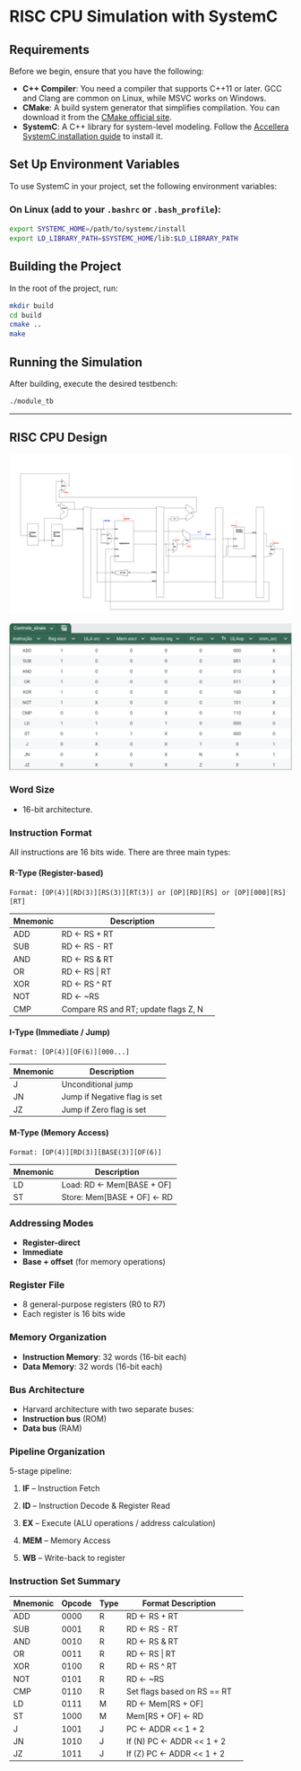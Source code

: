 # RISC CPU Simulation with SystemC

## Requirements

Before we begin, ensure that you have the following:

- **C++ Compiler**: You need a compiler that supports C++11 or later. GCC and Clang are common on Linux, while MSVC works on Windows.
- **CMake**: A build system generator that simplifies compilation. You can download it from the [CMake official site](https://cmake.org/download/).
- **SystemC**: A C++ library for system-level modeling. Follow the [Accellera SystemC installation guide](https://accellera.org/downloads/standards/systemc) to install it.

## Set Up Environment Variables

To use SystemC in your project, set the following environment variables:

### On Linux (add to your `.bashrc` or `.bash_profile`):

```bash
export SYSTEMC_HOME=/path/to/systemc/install
export LD_LIBRARY_PATH=$SYSTEMC_HOME/lib:$LD_LIBRARY_PATH
```

## Building the Project

In the root of the project, run:

```bash
mkdir build
cd build
cmake ..
make
```

## Running the Simulation

After building, execute the desired testbench:

```bash
./module_tb
```

---

## RISC CPU Design

![Image](risc16.png)

![Image](controle.png)

### Word Size

- 16-bit architecture.

### Instruction Format

All instructions are 16 bits wide. There are three main types:

#### R-Type (Register-based)

```
Format: [OP(4)][RD(3)][RS(3)][RT(3)] or [OP][RD][RS] or [OP][000][RS][RT]
```

| Mnemonic | Description                          |    |
| -------- | ------------------------------------ | -- |
| ADD      | RD ← RS + RT                         |    |
| SUB      | RD ← RS - RT                         |    |
| AND      | RD ← RS & RT                         |    |
| OR       | RD ← RS \| RT                        |    |
| XOR      | RD ← RS ^ RT                         |    |
| NOT      | RD ← \~RS                            |    |
| CMP      | Compare RS and RT; update flags Z, N |    |


#### I-Type (Immediate / Jump)

```
Format: [OP(4)][OF(6)][000...]
```

| Mnemonic | Description                          |
|----------|--------------------------------------|
| J        | Unconditional jump                   |
| JN       | Jump if Negative flag is set         |
| JZ       | Jump if Zero flag is set             |

#### M-Type (Memory Access)

```
Format: [OP(4)][RD(3)][BASE(3)][OF(6)]
```

| Mnemonic | Description                 |
| -------- | --------------------------- |
| LD       | Load: RD ← Mem\[BASE + OF]  |
| ST       | Store: Mem\[BASE + OF] ← RD |


### Addressing Modes

- **Register-direct**
- **Immediate**
- **Base + offset** (for memory operations)

### Register File

- 8 general-purpose registers (R0 to R7)
- Each register is 16 bits wide

### Memory Organization

- **Instruction Memory**: 32 words (16-bit each)
- **Data Memory**: 32 words (16-bit each)

### Bus Architecture

- Harvard architecture with two separate buses:
 - **Instruction bus** (ROM)
 - **Data bus** (RAM)

### Pipeline Organization

5-stage pipeline:

1. **IF** – Instruction Fetch

2. **ID** – Instruction Decode & Register Read

3. **EX** – Execute (ALU operations / address calculation)

4. **MEM** – Memory Access

5. **WB** – Write-back to register


### Instruction Set Summary
| Mnemonic | Opcode | Type | Format Description          |    |
| -------- | ------ | ---- | --------------------------- | -- |
| ADD      | 0000   | R    | RD ← RS + RT                |    |
| SUB      | 0001   | R    | RD ← RS - RT                |    |
| AND      | 0010   | R    | RD ← RS & RT                |    |
| OR       | 0011   | R    | RD ← RS \|  RT              |    |
| XOR      | 0100   | R    | RD ← RS ^ RT                |    |
| NOT      | 0101   | R    | RD ← \~RS                   |    |
| CMP      | 0110   | R    | Set flags based on RS == RT |    |
| LD       | 0111   | M    | RD ← Mem\[RS + OF]          |    |
| ST       | 1000   | M    | Mem\[RS + OF] ← RD          |    |
| J        | 1001   | J    | PC ← ADDR << 1 + 2          |    |
| JN       | 1010   | J    | If (N) PC ← ADDR << 1 + 2   |    |
| JZ       | 1011   | J    | If (Z) PC ← ADDR << 1 + 2   |    |


